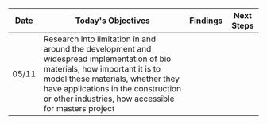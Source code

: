 | Date  | Today's Objectives                                                                                                                                                                                                                                              | Findings | Next Steps |
| ----- | --------------------------------------------------------------------------------------------------------------------------------------------------------------------------------------------------------------------------------------------------------------- | -------- | ---------- |
| 05/11 | Research into limitation in and around the development and widespread implementation of bio materials, how important it is to model these materials, whether they have applications in the construction or other industries, how accessible for masters project |          |            |
 
